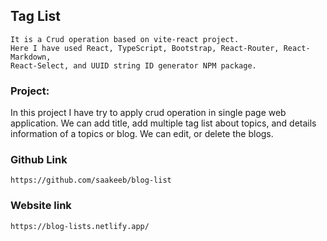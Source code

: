 ## Tag List

```
It is a Crud operation based on vite-react project.
Here I have used React, TypeScript, Bootstrap, React-Router, React-Markdown, 
React-Select, and UUID string ID generator NPM package. 
```

###  Project:

In this project I have try to apply crud operation in single page web application.
We can add title, add multiple tag list about topics, and details information of a topics or blog.
We can edit, or delete the blogs.

### Github Link

`https://github.com/saakeeb/blog-list`

### Website link

`https://blog-lists.netlify.app/`



